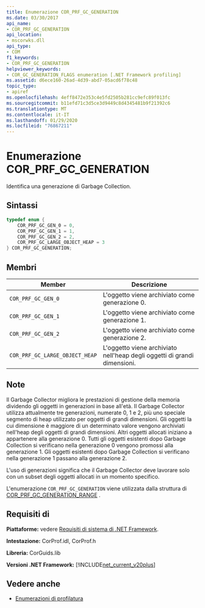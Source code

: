```yaml
---
title: Enumerazione COR_PRF_GC_GENERATION
ms.date: 03/30/2017
api_name:
- COR_PRF_GC_GENERATION
api_location:
- mscorwks.dll
api_type:
- COM
f1_keywords:
- COR_PRF_GC_GENERATION
helpviewer_keywords:
- COR_GC_GENERATION_FLAGS enumeration [.NET Framework profiling]
ms.assetid: d6ece160-26ad-4d39-abd7-05acd6f78c48
topic_type:
- apiref
ms.openlocfilehash: 4eff8472e353c4e5fd2505b281cc9efc89f013fc
ms.sourcegitcommit: b11efd71c3d5ce3d9449c8d4345481b9f21392c6
ms.translationtype: MT
ms.contentlocale: it-IT
ms.lasthandoff: 01/29/2020
ms.locfileid: "76867211"
---
```

# <a name="cor_prf_gc_generation-enumeration"></a>Enumerazione COR_PRF_GC_GENERATION
Identifica una generazione di Garbage Collection.  
  
## <a name="syntax"></a>Sintassi  
  
```cpp  
typedef enum {  
    COR_PRF_GC_GEN_0 = 0,  
    COR_PRF_GC_GEN_1 = 1,  
    COR_PRF_GC_GEN_2 = 2,  
    COR_PRF_GC_LARGE_OBJECT_HEAP = 3  
} COR_PRF_GC_GENERATION;  
```  
  
## <a name="members"></a>Membri  
  
|Member|Descrizione|  
|------------|-----------------|  
|`COR_PRF_GC_GEN_0`|L'oggetto viene archiviato come generazione 0.|  
|`COR_PRF_GC_GEN_1`|L'oggetto viene archiviato come generazione 1.|  
|`COR_PRF_GC_GEN_2`|L'oggetto viene archiviato come generazione 2.|  
|`COR_PRF_GC_LARGE_OBJECT_HEAP`|L'oggetto viene archiviato nell'heap degli oggetti di grandi dimensioni.|  
  
## <a name="remarks"></a>Note  
 Il Garbage Collector migliora le prestazioni di gestione della memoria dividendo gli oggetti in generazioni in base all'età. Il Garbage Collector utilizza attualmente tre generazioni, numerate 0, 1 e 2, più uno speciale segmento di heap utilizzato per oggetti di grandi dimensioni. Gli oggetti la cui dimensione è maggiore di un determinato valore vengono archiviati nell'heap degli oggetti di grandi dimensioni. Altri oggetti allocati iniziano a appartenere alla generazione 0. Tutti gli oggetti esistenti dopo Garbage Collection si verificano nella generazione 0 vengono promossi alla generazione 1. Gli oggetti esistenti dopo Garbage Collection si verificano nella generazione 1 passano alla generazione 2.  
  
 L'uso di generazioni significa che il Garbage Collector deve lavorare solo con un subset degli oggetti allocati in un momento specifico.  
  
 L'enumerazione `COR_PRF_GC_GENERATION` viene utilizzata dalla struttura di [COR_PRF_GC_GENERATION_RANGE](cor-prf-gc-generation-range-structure.md) .  
  
## <a name="requirements"></a>Requisiti di  
 **Piattaforme:** vedere [Requisiti di sistema di .NET Framework](../../../../docs/framework/get-started/system-requirements.md).  
  
 **Intestazione:** CorProf.idl, CorProf.h  
  
 **Libreria:** CorGuids.lib  
  
 **Versioni .NET Framework:** [!INCLUDE[net_current_v20plus](../../../../includes/net-current-v20plus-md.md)]  
  
## <a name="see-also"></a>Vedere anche

- [Enumerazioni di profilatura](profiling-enumerations.md)
